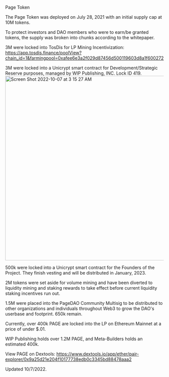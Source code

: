 Page Token

The Page Token was deployed on July 28, 2021 with an initial supply cap at 10M tokens. 

To protect investors and DAO members who were to earn/be granted tokens, the supply was broken into chunks according to the whitepaper.

3M were locked into TosDis for LP Mining Incentivization: https://app.tosdis.finance/poolView?chain_id=1&farmingpool=0xafee6e3a2f029d87456d500119603d8a1f600272

3M were locked into a Unicrypt smart contract for Development/Strategic Reserve purposes, managed by WIP Publishing, INC. Lock ID 419.  <img width="585" alt="Screen Shot 2022-10-07 at 3 15 27 AM" src="https://user-images.githubusercontent.com/40326908/194506268-a6e1c95e-02af-4d06-a238-cd2918dcdfcf.png">

500k were locked into a Unicrypt smart contract for the Founders of the Project. They finish vesting and will be distributed in January, 2023. 

2M tokens were set aside for volume mining and have been diverted to liquidity mining and staking rewards to take effect before current liquidity staking incentives run out.

1.5M were placed into the PageDAO Community Multisig to be distributed to other organizations and individuals throughout Web3 to grow the DAO's userbase and footprint. 650k remain.


Currently, over 400k PAGE are locked into the LP on Ethereum Mainnet at a price of under $.01. 

WIP Publishing holds over 1.2M PAGE, and Meta-Builders holds an estimated 400k. 

View PAGE on Dextools: https://www.dextools.io/app/ether/pair-explorer/0x9a25d21e204f10177738edb0c3345bd88478aaa2

Updated 10/7/2022.
